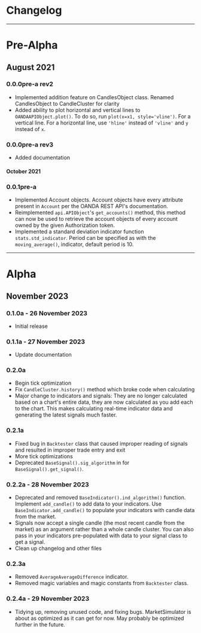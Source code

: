 # Changelog

---

# Pre-Alpha ##

## August 2021 ###

### 0.0.0pre-a rev2 ### 
- Implemented addition feature on CandlesObject class. Renamed CandlesObject to CandleCluster for clarity
- Added ability to plot horizontal and vertical lines to `OANDAAPIObject.plot()`. To do so, run `plot(x=x1, style='vline')`. For a vertical line. For a horizontal line, use `'hline'` instead of `'vline'` and `y` instead of `x`.

### 0.0.0pre-a rev3 ####
- Added documentation

#### October 2021 ####

### 0.0.1pre-a ###

- Implemented Account objects. Account objects have every attribute present in `Account` per the OANDA REST API's documentation.
- Reimplemented `api.APIObject`'s `get_accounts()` method, this method can now be used to retrieve the account objects
of every account owned by the given Authorization token.
- Implemented a standard deviation indicator function `stats.std_indicator`. Period can be specified as with the `moving_average()`, indicator, default period is 10.

---

# Alpha ##

## November 2023 ####

### 0.1.0a - 26 November 2023 ###
- Initial release

### 0.1.1a - 27 November 2023 ###
- Update documentation

### 0.2.0a ###
- Begin tick optimization
- Fix `CandleCluster.history()` method which broke code when calculating
- Major change to indicators and signals: They are no longer calculated
based on a chart's entire data, they are now calculated as you add each
to the chart. This makes calculating real-time indicator data and generating
the latest signals much faster.

### 0.2.1a  ###

- Fixed bug in `Backtester` class that caused improper reading of signals and
resulted in improper trade entry and exit
- More tick optimizations
- Deprecated `BaseSignal().sig_algorithm` in for `BaseSignal().get_signal()`.

### 0.2.2a - 28 November 2023 #

- Deprecated and removed `BaseIndicator().ind_algorithm()` function. Implement `add_candle()`
to add data to your indicators. Use `BaseIndicator.add_candle()` to populate your indicators 
with candle data from the market.
- Signals now accept a single candle (the most recent candle from the market) as an argument
rather than a whole candle cluster. You can also pass in your indicators pre-populated with data
to your signal class to get a signal.
- Clean up changelog and other files

### 0.2.3a ###
- Removed `AverageAverageDifference` indicator.
- Removed magic variables and magic constants from `Backtester` class.

### 0.2.4a - 29 November 2023 ###
- Tidying up, removing unused code, and fixing bugs. MarketSimulator is about
as optimized as it can get for now. May probably be optimized further in the future.